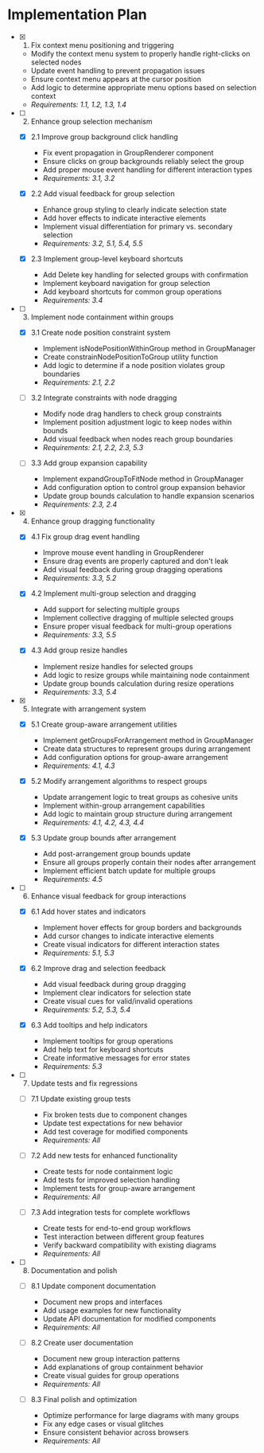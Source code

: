# Implementation Plan

- [x] 1. Fix context menu positioning and triggering


  - Modify the context menu system to properly handle right-clicks on selected nodes
  - Update event handling to prevent propagation issues
  - Ensure context menu appears at the cursor position
  - Add logic to determine appropriate menu options based on selection context
  - _Requirements: 1.1, 1.2, 1.3, 1.4_

- [ ] 2. Enhance group selection mechanism
  - [x] 2.1 Improve group background click handling


    - Fix event propagation in GroupRenderer component
    - Ensure clicks on group backgrounds reliably select the group
    - Add proper mouse event handling for different interaction types
    - _Requirements: 3.1, 3.2_

  - [x] 2.2 Add visual feedback for group selection


    - Enhance group styling to clearly indicate selection state
    - Add hover effects to indicate interactive elements
    - Implement visual differentiation for primary vs. secondary selection
    - _Requirements: 3.2, 5.1, 5.4, 5.5_

  - [x] 2.3 Implement group-level keyboard shortcuts


    - Add Delete key handling for selected groups with confirmation
    - Implement keyboard navigation for group selection
    - Add keyboard shortcuts for common group operations
    - _Requirements: 3.4_

- [ ] 3. Implement node containment within groups
  - [x] 3.1 Create node position constraint system


    - Implement isNodePositionWithinGroup method in GroupManager
    - Create constrainNodePositionToGroup utility function
    - Add logic to determine if a node position violates group boundaries
    - _Requirements: 2.1, 2.2_

  - [ ] 3.2 Integrate constraints with node dragging














    - Modify node drag handlers to check group constraints
    - Implement position adjustment logic to keep nodes within bounds
    - Add visual feedback when nodes reach group boundaries
    - _Requirements: 2.1, 2.2, 2.3, 5.3_

  - [ ] 3.3 Add group expansion capability
    - Implement expandGroupToFitNode method in GroupManager
    - Add configuration option to control group expansion behavior
    - Update group bounds calculation to handle expansion scenarios
    - _Requirements: 2.3, 2.4_

- [x] 4. Enhance group dragging functionality





  - [x] 4.1 Fix group drag event handling


    - Improve mouse event handling in GroupRenderer
    - Ensure drag events are properly captured and don't leak
    - Add visual feedback during group dragging operations
    - _Requirements: 3.3, 5.2_

  - [x] 4.2 Implement multi-group selection and dragging


    - Add support for selecting multiple groups
    - Implement collective dragging of multiple selected groups
    - Ensure proper visual feedback for multi-group operations
    - _Requirements: 3.3, 5.5_

  - [x] 4.3 Add group resize handles


    - Implement resize handles for selected groups
    - Add logic to resize groups while maintaining node containment
    - Update group bounds calculation during resize operations
    - _Requirements: 3.3, 5.4_

- [x] 5. Integrate with arrangement system





  - [x] 5.1 Create group-aware arrangement utilities


    - Implement getGroupsForArrangement method in GroupManager
    - Create data structures to represent groups during arrangement
    - Add configuration options for group-aware arrangement
    - _Requirements: 4.1, 4.3_

  - [x] 5.2 Modify arrangement algorithms to respect groups


    - Update arrangement logic to treat groups as cohesive units
    - Implement within-group arrangement capabilities
    - Add logic to maintain group structure during arrangement
    - _Requirements: 4.1, 4.2, 4.3, 4.4_

  - [x] 5.3 Update group bounds after arrangement


    - Add post-arrangement group bounds update
    - Ensure all groups properly contain their nodes after arrangement
    - Implement efficient batch update for multiple groups
    - _Requirements: 4.5_

- [ ] 6. Enhance visual feedback for group interactions









  - [x] 6.1 Add hover states and indicators


    - Implement hover effects for group borders and backgrounds
    - Add cursor changes to indicate interactive elements
    - Create visual indicators for different interaction states
    - _Requirements: 5.1, 5.3_

  - [x] 6.2 Improve drag and selection feedback


    - Add visual feedback during group dragging
    - Implement clear indicators for selection state
    - Create visual cues for valid/invalid operations
    - _Requirements: 5.2, 5.3, 5.4_

  - [x] 6.3 Add tooltips and help indicators


    - Implement tooltips for group operations
    - Add help text for keyboard shortcuts
    - Create informative messages for error states
    - _Requirements: 5.3_

- [ ] 7. Update tests and fix regressions
  - [ ] 7.1 Update existing group tests
    - Fix broken tests due to component changes
    - Update test expectations for new behavior
    - Add test coverage for modified components
    - _Requirements: All_

  - [ ] 7.2 Add new tests for enhanced functionality
    - Create tests for node containment logic
    - Add tests for improved selection handling
    - Implement tests for group-aware arrangement
    - _Requirements: All_

  - [ ] 7.3 Add integration tests for complete workflows
    - Create tests for end-to-end group workflows
    - Test interaction between different group features
    - Verify backward compatibility with existing diagrams
    - _Requirements: All_

- [ ] 8. Documentation and polish
  - [ ] 8.1 Update component documentation
    - Document new props and interfaces
    - Add usage examples for new functionality
    - Update API documentation for modified components
    - _Requirements: All_

  - [ ] 8.2 Create user documentation
    - Document new group interaction patterns
    - Add explanations of group containment behavior
    - Create visual guides for group operations
    - _Requirements: All_

  - [ ] 8.3 Final polish and optimization
    - Optimize performance for large diagrams with many groups
    - Fix any edge cases or visual glitches
    - Ensure consistent behavior across browsers
    - _Requirements: All_